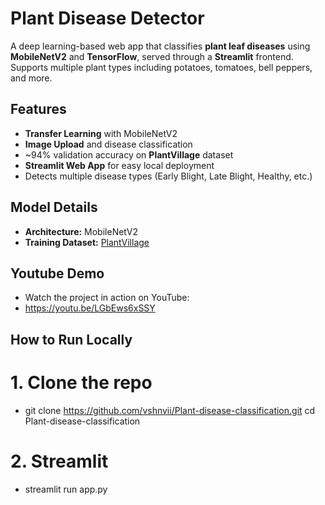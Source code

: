 # Plant Disease Detector

A deep learning-based web app that classifies **plant leaf diseases** using **MobileNetV2** and **TensorFlow**, served through a **Streamlit** frontend.  
Supports multiple plant types including potatoes, tomatoes, bell peppers, and more.

## Features

-  **Transfer Learning** with MobileNetV2
-  **Image Upload** and disease classification
-  ~94% validation accuracy on **PlantVillage** dataset
-  **Streamlit Web App** for easy local deployment
-  Detects multiple disease types (Early Blight, Late Blight, Healthy, etc.)

## Model Details

- **Architecture:** MobileNetV2
- **Training Dataset:** [PlantVillage](https://www.kaggle.com/datasets/emmarex/plantdisease)

## Youtube Demo
- Watch the project in action on YouTube:
- https://youtu.be/LGbEws6xSSY

## How to Run Locally
# 1. Clone the repo
- git clone https://github.com/vshnvii/Plant-disease-classification.git
cd Plant-disease-classification
# 2. Streamlit
- streamlit run app.py
